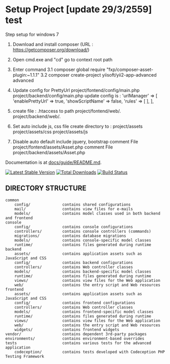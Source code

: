 Setup Project [update 29/3/2559] test
===============================
Step setup for windows 7
1. Download and install composer (URL : https://getcomposer.org/download/)

2. Open cmd.exe and "cd" go to context root path

3. Enter command
    3.1 composer global require "fxp/composer-asset-plugin:~1.1.1"
    3.2 composer create-project yiisoft/yii2-app-advanced advanced
	
4. Update config for PrettyUrl
    project/fontend/config/main.php
    project/backend/config/main.php
    update config is :
        'urlManager' => [
            'enablePrettyUrl' => true,
            'showScriptName' => false,
            'rules' => [
            ],
        ],
5. create file : .htaccess to path
    project/fontend/web/.
    project/backend/web/.

6. Set auto include js, css file
    create directory to :
        project/assets
        project/assets/css
        project/assets/js

7. Disable auto default include jquery, bootstrap
        comment File project/fontend/assets/Asset.php
        comment File project/backend/assets/Asset.php

Documentation is at [docs/guide/README.md](docs/guide/README.md).

[![Latest Stable Version](https://poser.pugx.org/yiisoft/yii2-app-advanced/v/stable.png)](https://packagist.org/packages/yiisoft/yii2-app-advanced)
[![Total Downloads](https://poser.pugx.org/yiisoft/yii2-app-advanced/downloads.png)](https://packagist.org/packages/yiisoft/yii2-app-advanced)
[![Build Status](https://travis-ci.org/yiisoft/yii2-app-advanced.svg?branch=master)](https://travis-ci.org/yiisoft/yii2-app-advanced)

DIRECTORY STRUCTURE
-------------------

```
common
    config/              contains shared configurations
    mail/                contains view files for e-mails
    models/              contains model classes used in both backend and frontend
console
    config/              contains console configurations
    controllers/         contains console controllers (commands)
    migrations/          contains database migrations
    models/              contains console-specific model classes
    runtime/             contains files generated during runtime
backend
    assets/              contains application assets such as JavaScript and CSS
    config/              contains backend configurations
    controllers/         contains Web controller classes
    models/              contains backend-specific model classes
    runtime/             contains files generated during runtime
    views/               contains view files for the Web application
    web/                 contains the entry script and Web resources
frontend
    assets/              contains application assets such as JavaScript and CSS
    config/              contains frontend configurations
    controllers/         contains Web controller classes
    models/              contains frontend-specific model classes
    runtime/             contains files generated during runtime
    views/               contains view files for the Web application
    web/                 contains the entry script and Web resources
    widgets/             contains frontend widgets
vendor/                  contains dependent 3rd-party packages
environments/            contains environment-based overrides
tests                    contains various tests for the advanced application
    codeception/         contains tests developed with Codeception PHP Testing Framework
```
